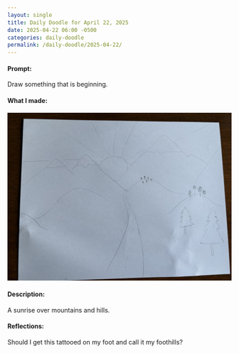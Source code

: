 ```yaml
---
layout: single
title: Daily Doodle for April 22, 2025
date: 2025-04-22 06:00 -0500
categories: daily-doodle
permalink: /daily-doodle/2025-04-22/
---
```

#### Prompt: 
Draw something that is beginning.

#### What I made:
<a href="/assets/images/doodles/doodle-2025-04-22-IMG_2231.HEIC.jpg" target="_blank" class="daily-doodle-link">
  <img src="/assets/images/doodles/doodle-2025-04-22-IMG_2231.HEIC.jpg" alt="Daily Doodle for April 22, 2025" class="daily-doodle-image">
</a>

#### Description:
A sunrise over mountains and hills.

#### Reflections: 
Should I get this tattooed on my foot and call it my foothills?
